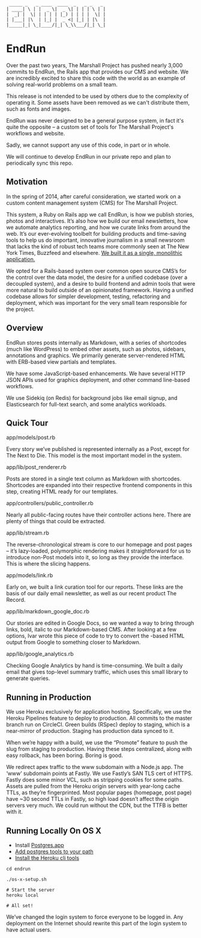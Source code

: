 ```
 _____ _   _ ____  ____  _   _ _   _
| ____| \ | |  _ \|  _ \| | | | \ | |
|  _| |  \| | | | | |_) | | | |  \| |
| |___| |\  | |_| |  _ <| |_| | |\  |
|_____|_| \_|____/|_| \_\\___/|_| \_|
```

# EndRun

Over the past two years, The Marshall Project has pushed nearly 3,000 commits to EndRun, the Rails app that provides our CMS and website. We are incredibly excited to share this code with the world as an example of solving real-world problems on a small team.

This release is not intended to be used by others due to the complexity of operating it. Some assets have been removed as we can't distribute them, such as fonts and images.

EndRun was never designed to be a general purpose system, in fact it's quite the opposite – a custom set of tools for The Marshall Project's workflows and website.

Sadly, we cannot support any use of this code, in part or in whole.

We will continue to develop EndRun in our private repo and plan to periodically sync this repo.

## Motivation

In the spring of 2014, after careful consideration, we started work on a custom content management system (CMS) for The Marshall Project.

This system, a Ruby on Rails app we call EndRun, is how we publish stories, photos and interactives. It’s also how we build our email newsletters, how we automate analytics reporting, and how we curate links from around the web. It’s our ever-evolving toolbelt for building products and time-saving tools to help us do important, innovative journalism in a small newsroom that lacks the kind of robust tech teams more commonly seen at The New York Times, Buzzfeed and elsewhere. [We built it as a single, monolithic application. ][1]

We opted for a Rails-based system over common open source CMS’s for the control over the data model, the desire for a unified codebase (over a decoupled system), and a desire to build frontend and admin tools that were more natural to build outside of an opinionated framework. Having a unified codebase allows for simpler development, testing, refactoring and deployment, which was important for the very small team responsible for the project.

## Overview

EndRun stores posts internally as Markdown, with a series of shortcodes (much like WordPress) to embed other assets, such as photos, sidebars, annotations and graphics. We primarily generate server-rendered HTML with ERB-based view partials and templates.

We have some JavaScript-based enhancements. We have several HTTP JSON APIs used for graphics deployment, and other command line-based workflows.

We use Sidekiq (on Redis) for background jobs like email signup, and Elasticsearch for full-text search, and some analytics workloads.

## Quick Tour

app/models/post.rb

Every story we’ve published is represented internally as a Post, except for The Next to Die. This model is the most important model in the system.

app/lib/post\_renderer.rb

Posts are stored in a single text column as Markdown with shortcodes. Shortcodes are expanded into their respective frontend components in this step, creating HTML ready for our templates.

app/controllers/public\_controller.rb

Nearly all public-facing routes have their controller actions here. There are plenty of things that could be extracted.

app/lib/stream.rb

The reverse-chronological stream is core to our homepage and post pages – it’s lazy-loaded, polymorphic rendering makes it straightforward for us to introduce non-Post models into it, so long as they provide the interface. This is where the slicing happens.

app/models/link.rb

Early on, we built a link curation tool for our reports. These links are the basis of our daily email newsletter, as well as our recent product The Record.

app/lib/markdown\_google\_doc.rb

Our stories are edited in Google Docs, so we wanted a way to bring through links, bold, italic to our Markdown-based CMS. After looking at a few options, Ivar wrote this piece of code to try to convert the <span>-based HTML output from Google to something closer to Markdown.

app/lib/google\_analytics.rb

Checking Google Analytics by hand is time-consuming. We built a daily email that gives top-level summary traffic, which uses this small library to generate queries.

## Running in Production

We use Heroku exclusively for application hosting. Specifically, we use the Heroku Pipelines feature to deploy to production. All commits to the master branch run on CircleCI. Green builds (RSpec) deploy to staging, which is a near-mirror of production. Staging has production data synced to it.

When we’re happy with a build, we use the “Promote” feature to push the slug from staging to production. Having these steps centralized, along with easy rollback, has been boring. Boring is good.

We redirect apex traffic to the www subdomain with a Node.js app. The ‘www’ subdomain points at Fastly. We use Fastly’s SAN TLS cert of HTTPS. Fastly does some minor VCL, such as stripping cookies for some paths. Assets are pulled from the Heroku origin servers with year-long cache TTLs, as they’re fingerprinted. Most popular pages (homepage, post page) have ~30 second TTLs in Fastly, so high load doesn’t affect the origin servers very much. We could run without the CDN, but the TTFB is better with it.

## Running Locally On OS X

- Install [Postgres.app](http://postgresapp.com/)
- [Add postgres tools to your path](http://postgresapp.com/documentation/cli-tools.html)
- [Install the Heroku cli tools](https://devcenter.heroku.com/articles/heroku-command-line)

```
cd endrun

./os-x-setup.sh

# Start the server
heroku local

# All set!
```

We’ve changed the login system to force everyone to be logged in. Any deployment on the Internet should rewrite this part of the login system to have actual users.


[1]: https://m.signalvnoise.com/the-majestic-monolith-29166d022228#.xavmedkjj
